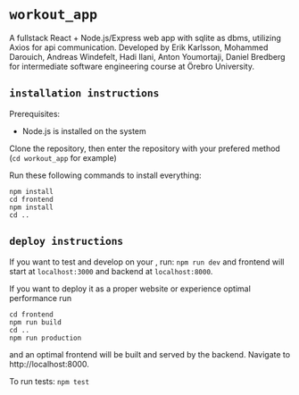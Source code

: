# `workout_app`
A fullstack React + Node.js/Express web app with sqlite as dbms, utilizing Axios for api communication. 
Developed by Erik Karlsson, Mohammed Darouich, Andreas Windefelt, Hadi Ilani, Anton Youmortaji, Daniel Bredberg for intermediate 
software engineering course at Örebro University.


## `installation instructions`

Prerequisites:
* Node.js is installed on the system

Clone the repository, then enter the repository with your prefered method (`cd workout_app` for example)

Run these following commands to install everything:
```
npm install
cd frontend
npm install
cd ..
```

## `deploy instructions`

If you want to test and develop on your , run: `npm run dev` and frontend will start at `localhost:3000` and backend at `localhost:8000`. 

If you want to deploy it as a proper website or experience optimal performance run 
```
cd frontend
npm run build
cd ..
npm run production
```
and an optimal frontend will be built and served by the backend. Navigate to http://localhost:8000.

To run tests: `npm test`

